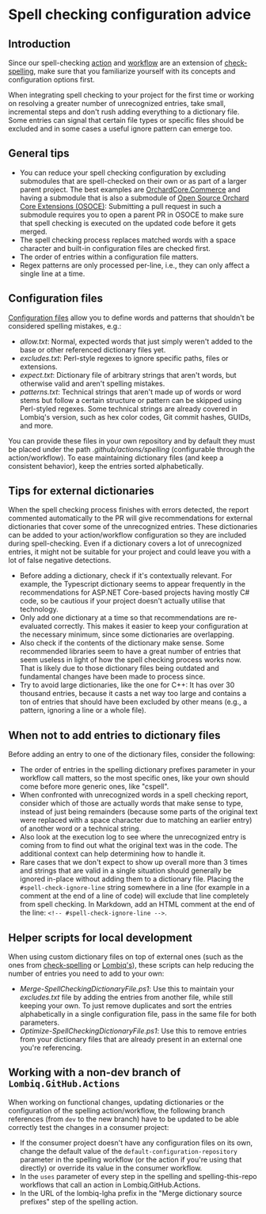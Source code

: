 # Spell checking configuration advice

## Introduction

Since our spell-checking [action](../.github/actions/spelling/action.yml) and [workflow](../.github/workflows/spelling.yml) are an extension of [check-spelling](https://github.com/check-spelling/check-spelling), make sure that you familiarize yourself with its concepts and configuration options first.

When integrating spell checking to your project for the first time or working on resolving a greater number of unrecognized entries, take small, incremental steps and don't rush adding everything to a dictionary file. Some entries can signal that certain file types or specific files should be excluded and in some cases a useful ignore pattern can emerge too.

## General tips

- You can reduce your spell checking configuration by excluding submodules that are spell-checked on their own or as part of a larger parent project. The best examples are [OrchardCore.Commerce](https://github.com/OrchardCMS/OrchardCore.Commerce) and having a submodule that is also a submodule of [Open Source Orchard Core Extensions (OSOCE)](https://github.com/Lombiq/Open-Source-Orchard-Core-Extensions): Submitting a pull request in such a submodule requires you to open a parent PR in OSOCE to make sure that spell checking is executed on the updated code before it gets merged.
- The spell checking process replaces matched words with a space character and built-in configuration files are checked first.
- The order of entries within a configuration file matters.
- Regex patterns are only processed per-line, i.e., they can only affect a single line at a time.

## Configuration files

[Configuration files](https://github.com/check-spelling/check-spelling/wiki/Configuration#files) allow you to define words and patterns that shouldn't be considered spelling mistakes, e.g.:

- _allow.txt_: Normal, expected words that just simply weren't added to the base or other referenced dictionary files yet.
- _excludes.txt_: Perl-style regexes to ignore specific paths, files or extensions.
- _expect.txt_: Dictionary file of arbitrary strings that aren't words, but otherwise valid and aren't spelling mistakes.
- _patterns.txt_: Technical strings that aren't made up of words or word stems but follow a certain structure or pattern can be skipped using Perl-styled regexes. Some technical strings are already covered in Lombiq's version, such as hex color codes, Git commit hashes, GUIDs, and more.

You can provide these files in your own repository and by default they must be placed under the path _.github/actions/spelling_ (configurable through the action/workflow). To ease maintaining dictionary files (and keep a consistent behavior), keep the entries sorted alphabetically.

## Tips for external dictionaries

When the spell checking process finishes with errors detected, the report commented automatically to the PR will give recommendations for external dictionaries that cover some of the unrecognized entries. These dictionaries can be added to your action/workflow configuration so they are included during spell-checking. Even if a dictionary covers a lot of unrecognized entries, it might not be suitable for your project and could leave you with a lot of false negative detections.

- Before adding a dictionary, check if it's contextually relevant. For example, the Typescript dictionary seems to appear frequently in the recommendations for ASP.NET Core-based projects having mostly C# code, so be cautious if your project doesn't actually utilise that technology.
- Only add one dictionary at a time so that recommendations are re-evaluated correctly. This makes it easier to keep your configuration at the necessary minimum, since some dictionaries are overlapping.
- Also check if the contents of the dictionary make sense. Some recommended libraries seem to have a great number of entries that seem useless in light of how the spell checking process works now. That is likely due to those dictionary files being outdated and fundamental changes have been made to process since.
- Try to avoid large dictionaries, like the one for C++: It has over 30 thousand entries, because it casts a net way too large and contains a ton of entries that should have been excluded by other means (e.g., a pattern, ignoring a line or a whole file).

## When not to add entries to dictionary files

Before adding an entry to one of the dictionary files, consider the following:

- The order of entries in the spelling dictionary prefixes parameter in your workflow call matters, so the most specific ones, like your own should come before more generic ones, like "cspell".
- When confronted with unrecognized words in a spell checking report, consider which of those are actually words that make sense to type, instead of just being remainders (because some parts of the original text were replaced with a space character due to matching an earlier entry) of another word or a technical string.
- Also look at the execution log to see where the unrecognized entry is coming from to find out what the original text was in the code. The additional context can help determining how to handle it.
- Rare cases that we don't expect to show up overall more than 3 times and strings that are valid in a single situation should generally be ignored in-place without adding them to a dictionary file. Placing the `#spell-check-ignore-line` string somewhere in a line (for example in a comment at the end of a line of code) will exclude that line completely from spell checking. In Markdown, add an HTML comment at the end of the line: `<!-- #spell-check-ignore-line -->`.

## Helper scripts for local development

When using custom dictionary files on top of external ones (such as the ones from [check-spelling](https://github.com/check-spelling/cspell-dicts/tree/master) or [Lombiq's](https://github.com/Lombiq/GitHub-Actions/tree/dev/.github/actions/spelling)), these scripts can help reducing the number of entries you need to add to your own:

- _Merge-SpellCheckingDictionaryFile.ps1_: Use this to maintain your _excludes.txt_ file by adding the entries from another file, while still keeping your own. To just remove duplicates and sort the entries alphabetically in a single configuration file, pass in the same file for both parameters.
- _Optimize-SpellCheckingDictionaryFile.ps1_: Use this to remove entries from your dictionary files that are already present in an external one you're referencing.

## Working with a non-dev branch of `Lombiq.GitHub.Actions`

When working on functional changes, updating dictionaries or the configuration of the spelling action/workflow, the following branch references (from `dev` to the new branch) have to be updated to be able correctly test the changes in a consumer project:

- If the consumer project doesn't have any configuration files on its own, change the default value of the `default-configuration-repository` parameter in the spelling workflow (or the action if you're using that directly) or override its value in the consumer workflow.
- In the `uses` parameter of every step in the spelling and spelling-this-repo workflows that call an action in Lombiq.GitHub.Actions.
- In the URL of the lombiq-lgha prefix in the "Merge dictionary source prefixes" step of the spelling action.
